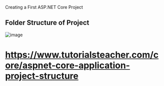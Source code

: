 Creating a First ASP.NET Core Project

## Folder Structure of Project
![image](https://github.com/user-attachments/assets/0714cd91-8c2d-450f-bf15-ee258b6a5ad0)
# https://www.tutorialsteacher.com/core/aspnet-core-application-project-structure
